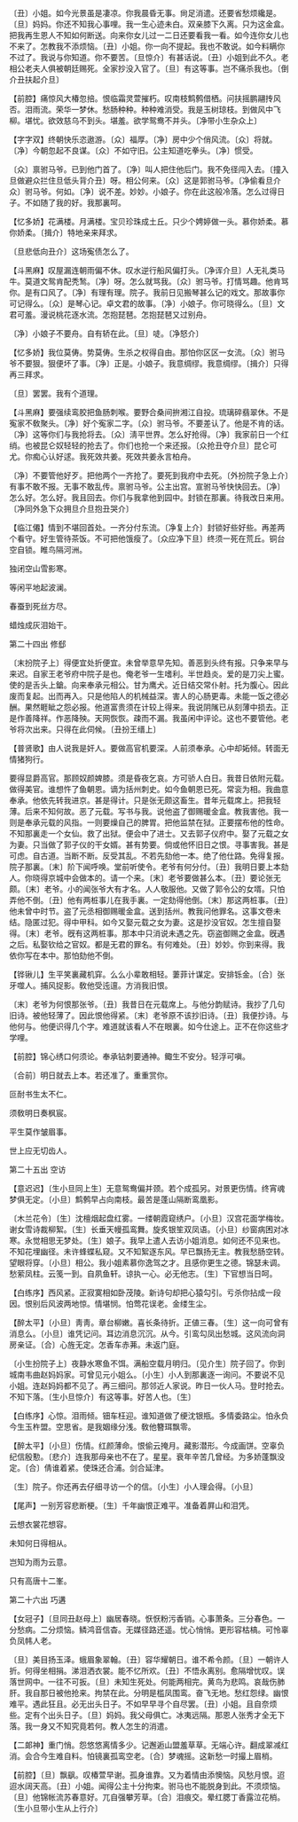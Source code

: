<!-- { "loadSidebar": true } -->
〔丑〕小姐。如今光景虽是凄凉。你我晨昏无事。尙足消遣。还要省愁烦纔是。〔旦〕妈妈。你还不知我心事哩。我一生心迹未白。双亲膝下久离。只为这金盒。把我再生恩人不知如何断送。向来你女儿过一二日还要看我一看。如今连你女儿也不来了。怎教我不添烦恼。〔丑〕小姐。你一向不提起。我也不敢说。如今料瞒你不过了。我说与你知道。你不要苦。〔旦惊介〕有甚话说。〔丑〕小姐到此不久。老相公老夫人俱被朝廷赐死。全家抄没入官了。〔旦〕有这等事。岂不痛杀我也。〔倒介丑扶起介旦〕 

【前腔】痛惊风大椿忽掊。恨临霜灵萱摧朽。叹南枝鹪鹩借栖。问扶摇鹏翮抟风否。泪雨流。荣华一梦休。愁肠种种。种种难消受。我是玉树琼枝。到做风中飞柳。堪忧。欲效慈乌不到头。堪羞。欲学鸳鸯不并头。〔净带小生杂众上〕 

【字字双】终朝快乐恣遨游。〔众〕福厚。〔净〕房中少个俏风流。〔众〕将就。〔净〕今朝忽起不良谋。〔众〕不如守旧。公主知道吃拳头。〔净〕惯受。

〔众〕禀驸马爷。已到他门首了。〔净〕叫人把住他后门。我不免径闯入去。〔撞入旦做避众拦住旦低头背介丑〕呀。相公何来。〔众〕这是郭驸马爷。〔净偷看旦介众〕驸马爷。何如。〔净〕说不差。妙妙。小娘子。你在此这般冷落。怎么过得日子。不如随了我的好。我那裏呵。 

【忆多娇】花满楼。月满楼。宝贝珍珠成土丘。只少个娉婷做一头。慕你娇柔。慕你娇柔。〔揖介〕特地亲来拜求。

〔旦悲低向丑介〕这场寃债怎么了。 

【斗黑麻】叹屋漏连朝雨偏不休。叹水逆行船风偏打头。〔净诨介旦〕人无礼类马牛。莫道文鸳肯配秃鹙。〔净〕呀。怎么就骂我。〔众〕驸马爷。打情骂趣。他肯骂你。是有口风了。〔净〕有理有理。院子。我前日见搬琴甚么记的戏文。那故事你可记得么。〔众〕是琴心记。卓文君的故事。〔净〕小娘子。你可晓得么。〔旦〕文君可羞。漫说桃花逐水流。怎抱琵琶。怎抱琵琶又过别舟。

〔净〕小娘子不要舟。自有轿在此。〔旦〕唗。〔净怒介〕 

【忆多娇】我位莫俦。势莫俦。生杀之权得自由。那怕你区区一女流。〔众〕驸马爷不要狠。狠便坏了事。〔净〕正是。小娘子。我意绸缪。我意绸缪。〔揖介〕只得再三拜求。

〔旦〕罢罢。我有个道理。 

【斗黑麻】要强续鸾胶把鱼肠刺喉。要野合桑间拚湘江自投。琉璃碎翡翠休。不是寃家不敎聚头。〔净〕好个寃家二字。〔众〕驸马爷。不要差认了。他是不肯的话。〔净〕这等你们与我抢将去。〔众〕淸平世界。怎么好抢得。〔净〕我家前日一个红绡。也被昆仑奴轻轻的抢去了。你们也抢一个来还报。〔众抢丑夺介旦〕昆仑可尤。你痴心认好逑。我死效共姜。死效共姜永言柏舟。

〔净〕不要管他好歹。把他两个一齐抢了。要死到我府中去死。〔外扮院子急上介〕有事不敢不报。无事不敢乱传。禀驸马爷。公主出宫。宣驸马爷快快回去。〔净〕怎么好。怎么好。我且回去。你们与我拿他到园中。封锁在那裏。待我改日来用。〔净同外急下众拥旦介旦抱丑哭介〕 

【临江僊】情到不堪回首处。一齐分付东流。〔净复上介〕封锁好些好些。再差两个看守。好生管待茶饭。不可把他饿瘦了。〔众应净下旦〕终须一死在荒丘。铜台空自锁。睢鸟隔河洲。

独闭空山雪影寒。

等闲平地起波澜。

春蚕到死丝方尽。

蜡烛成灰泪始干。 

第二十四出
修郄

〔末扮院子上〕得便宜处折便宜。未曾举意早先知。善恶到头终有报。只争来早与来迟。自家王老爷府中院子是也。俺老爷一生嗜利。半世趋炎。爱的是刀尖上蜜。使的是舌头上鎗。向来奉承元相公。甘为鹰犬。近日结交常仆射。托为腹心。因此废而复起。出而再入。只是他陷人的机械益深。害人的心肠更毒。未能一饭之德必酬。果然睚眦之怨必报。他道富贵须在计较上得来。我说阴隲已从刻薄中损去。正是作善降祥。作恶降殃。天网恢恢。疎而不漏。我虽闲中评论。这也不要管他。老爷将次出来。只得在此伺候。〔丑扮王缙上〕 

【普贤歌】由人说我是奸人。要做高官机要深。人前须奉承。心中却妬倾。转面无情猪狗行。

要得显爵高官。那顾奴颜婢膝。须是昏夜乞哀。方可骄人白日。我昔日依附元载。做得美官。谁想忤了鱼朝恩。谪为括州刺史。如今鱼朝恩已死。常衮为相。我曲意奉承。他依先转我进京。甚是得计。只是张无颇这畜生。昔年元载席上。把我轻薄。后来不知何故。恶了元载。写书与我。说他盗了御赐暖金盒。教我害他。我一则是奉承元载的风指。一则要燥自己的脾胃。把他监禁在狱。正要摆布他的性命。不知那裏走一个女仙。救了出狱。便会中了进士。又去郭子仪府中。娶了元载之女为妻。只当做了郭子仪的干女婿。甚有势要。倘或他怀旧日之恨。寻事害我。甚是可虑。自古道。当断不断。反受其乱。不若先劾他一本。绝了他仕路。免得复报。院子那裏。〔末〕阶下闻呼唤。堂前听使令。老爷有何分付。〔丑〕我明日要上本劾人。你晓得京城中会做本的。请一个来。〔末〕老爷要做甚么本。〔丑〕要论张无颇。〔末〕老爷。小的闻张爷大有才名。人人敬服他。又做了郭令公的女壻。只怕弄他不倒。〔丑〕他有两桩事儿在我手裏。一定劾得他倒。〔末〕那这两桩事。〔丑〕他未曾中时节。盗了元丞相御赐暖金盒。送到括州。教我问他罪名。这事文卷未结。隐匿过犯。得中甲科。如今又娶元载之女为妻。这是抄没官奴。怎生擅自娶得。〔末〕老爷。旣有这两桩事。那本中只消说未遇之先。窃盗御赐之金盒。旣遇之后。私娶钦给之官奴。都是无君的罪名。有何难处。〔丑〕妙妙。你到来得。我依你写在本中。那怕劾他不倒。 

【铧锹儿】生平笑裏藏机穽。么么小辈敢相轻。萋菲计谋定。安排铄金。〔合〕张牙噬人。捕风捉影。敎他受迍邅。方消我旧恨。

〔末〕老爷为何恨那张爷。〔丑〕我昔日在元载席上。与他分韵赋诗。我抄了几句旧诗。被他轻薄了。因此恨他得紧。〔末〕老爷原不该抄旧诗。〔丑〕我便抄诗。与他何与。他便识得几个字。难道就该看人不在眼裏。如今仕途上。正不在你这些才学哩。 

【前腔】锦心绣口何须论。奉承钻刺要通神。鲰生不安分。轻浮可嗔。

〔合前〕明日就去上本。若还准了。重重赏你。 

叵耐书生太不仁。

须敎明日奏枫宸。

平生莫作皱眉事。

世上应无切齿人。 

第二十五出
空访

【意迟迟】〔生小旦同上生〕无意鸳鸯偏并颈。若个成孤另。对景更伤情。终宵魂梦俱无定。〔小旦〕鹪鹩早占向南枝。最苦是蓬山隔断鸾凰影。

〔木兰花令〕〔生〕沈檀烟起盘红雾。一缕朝霞窥绣户。〔小旦〕汉宫花面学梅妆。谢女雪诗裁柳絮。〔生〕长垂天幔孤鸾舞。旋炙银笙双凤语。〔小旦〕纱窗病困对冰寒。永觉相思无梦处。〔生〕娘子。我早上遣人去访小姐消息。如何还不见来也。不知花埋幽径。未许蜂蝶私窥。又不知絮逐东风。早已飘扬无主。教我愁肠空转。望眼将穿。〔小旦〕相公。我小姐素慕你逸驾之才。且感你更生之德。锦瑟未调。愁萦凤柱。云笺一到。自夙鱼轩。谅执一心。必无他志。〔生〕下官想当日呵。 

【白练序】西风紧。正寂寞相如卧茂陵。新诗句却把心猿勾引。亏杀你拈成一段因。恨别后风波两地惊。情堪悯。怕莺花误老。金缕生尘。

【醉太平】〔小旦〕靑靑。章台柳嫩。喜长条待折。正値三春。〔生〕这一向可曾有消息么。〔小旦〕谁凭记问。耳边消息沉沉。从今。引鸾勾凤出愁城。这风流向洞房亲证。〔合〕心旌无定。怎香车赤茀。未返门庭。

〔小生扮院子上〕夜静水寒鱼不饵。满船空载月明归。〔见介生〕院子回了。你到城南韦曲赵妈妈家。可曾见元小姐么。〔小生〕小人到那裏逐一询问。不要说不见小姐。连赵妈妈都不见了。再三细问。那邻近人家说。昨日一伙人马。登时抢去。不知下落。〔生小旦惊介〕有这等事。好苦人也。〔生〕 

【白练序】心惊。泪雨倾。钿车枉迎。谁知道做了绠沈银瓶。多情委路尘。怕永负今生玉杵盟。空思省。是我姻缘分浅。敎他簪珥飘零。

【醉太平】〔小旦〕伤情。红颜薄命。恨偷云掩月。藏影潜形。今成画饼。空辜负纪信殷懃。〔悲介〕连我那母亲也不在了。星星。衰年辛苦几曾经。为多娇蓬飘没定。〔合〕倩谁着紧。使珠还合浦。剑合延津。

〔生〕院子。你还再去仔细寻访一个的信。〔小生〕小人理会得。〔小旦〕 

【尾声】一别芳容悲断梗。〔生〕千年幽恨正难平。准备着屛山和泪凭。

云想衣裳花想容。

未知何日得相从。

岂知为雨为云意。

只有高唐十二峯。 

第二十六出
巧遘

【女冠子】〔旦同丑赵母上〕幽居春晓。恹恹粉污香销。心事萧条。三分春色。一分愁病。二分烦恼。鳞鸿音信杳。无媒径路还遥。忧心悄悄。更形容枯槁。可怜辜负凤帏人老。

〔旦〕美目扬玉泽。蛾眉象翠翰。〔丑〕容华耀朝日。谁不希令颜。〔旦〕一朝许人折。何得坐相捐。涕泪洒衣裳。能不忆所欢。〔丑〕不悟永离别。愈隔增忧叹。误落世网中。一往不可扳。〔旦〕未知生死处。何能两相完。黄鸟为悲鸣。哀哉伤肺肝。我自那日被他抢来。拘禁在此。分明是槛凤围鸾。奋飞无地。愁红怨绿。幽恨难平。遇此狂且。必无出头日子。不如早早寻个自尽罢。〔丑〕小姐。且自奈烦些。定有个出头日子。〔旦〕妈妈。我父母俱亡。冰夷远隔。那恩人张秀才全无下落。我一身又不知究竟若何。教人怎生的消遣。 

【二郞神】重门悄。怨悠悠离情多少。记邂逅山盟羞草草。无端心许。翻成翠减红消。会合今生难自料。怕镜裏孤鸾空老。〔合〕梦魂摇。这新愁一时撮上眉梢。

【前腔】〔旦〕飘飖。叹椿萱早谢。孤身谁靠。又为着情由添懊恼。风愁月恨。迢迢水阔天高。〔丑〕小姐。闻得公主十分拘束。驸马也不能脱身到此。不须烦恼。〔旦〕他锦帐流苏春意好。兀自强攀芳草。〔合〕泪痕交。晕红腮丁香露泣花梢。〔生小旦带小生从上行介〕 

